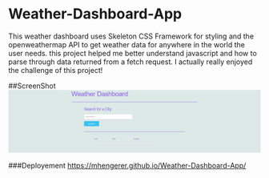# Weather-Dashboard-App

This weather dashboard uses Skeleton CSS Framework for styling and the openweathermap API to get weather data for anywhere in the world the user needs. this project helped me better understand javascript and how to parse through data returned from a fetch request. I actually really enjoyed the challenge of this project! 

##ScreenShot
![image of my webpage](./assets/mhengerer.github.io_Weather-Dashboard-App_.png)

###Deployement 
https://mhengerer.github.io/Weather-Dashboard-App/